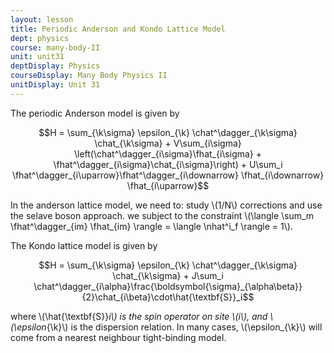 ```yaml
---
layout: lesson
title: Periodic Anderson and Kondo Lattice Model
dept: physics
course: many-body-II
unit: unit31
deptDisplay: Physics
courseDisplay: Many Body Physics II
unitDisplay: Unit 31
---
```

The periodic Anderson model is given by 

$$H = \sum_{\k\sigma} \epsilon_{\k} \chat^\dagger_{\k\sigma} \chat_{\k\sigma} + V\sum_{i\sigma} \left(\chat^\dagger_{i\sigma}\fhat_{i\sigma} + \fhat^\dagger_{i\sigma}\chat_{i\sigma}\right) + U\sum_i \fhat^\dagger_{i\uparrow}\fhat^\dagger_{i\downarrow} \fhat_{i\downarrow} \fhat_{i\uparrow}$$

In the anderson lattice model, we need to: study \\(1/N\\) corrections and use the selave boson approach. we subject to the constraint \\(\langle \sum_m \fhat^\dagger_{im} \fhat_{im} \rangle = \langle \nhat^i_f \rangle = 1\\). 

The Kondo lattice model is given by

$$H = \sum_{\k\sigma} \epsilon_{\k} \chat^\dagger_{\k\sigma} \chat_{\k\sigma} + J\sum_i \chat^\dagger_{i\alpha}\frac{\boldsymbol{\sigma}_{\alpha\beta}}{2}\chat_{i\beta}\cdot\hat{\textbf{S}}_i$$

where \\(\hat{\textbf{S}}_i\\) is the spin operator on site \\(i\\), and \\(\epsilon_{\k}\\) is the dispersion relation. In many cases, \\(\epsilon_{\k}\\) will come from a nearest neighbour tight-binding model. 


